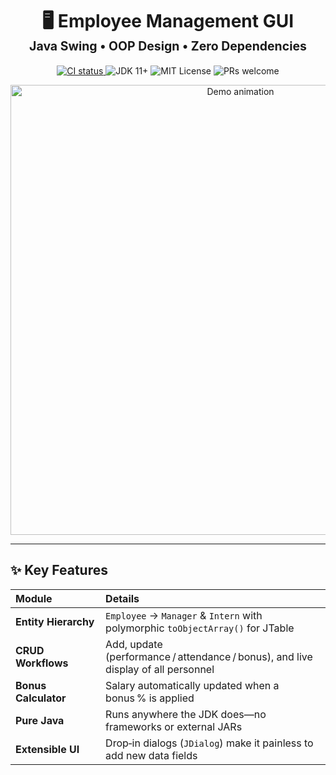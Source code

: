 <h1 align="center">
  🖥️ Employee Management GUI
  <br>
  <sub><sup>Java Swing • OOP Design • Zero Dependencies</sup></sub>
</h1>

<p align="center">
  <a href="https://github.com/<your‑user>/employee-management-gui/actions">
    <img src="https://img.shields.io/github/actions/workflow/status/<your‑user>/employee-management-gui/build.yml?label=CI&logo=github" alt="CI status">
  </a>
  <img src="https://img.shields.io/badge/JDK-11%2B-informational" alt="JDK 11+">
  <img src="https://img.shields.io/badge/License-MIT-green.svg" alt="MIT License">
  <img src="https://img.shields.io/badge/PRs-Welcome-brightgreen" alt="PRs welcome">
</p>

<div align="center">
  <img src="docs/demo.gif" alt="Demo animation" width="720">
</div>

---

## ✨ Key Features

| Module | Details |
|:------ |:--------|
| **Entity Hierarchy** | `Employee` → `Manager` & `Intern` with polymorphic `toObjectArray()` for JTable |
| **CRUD Workflows**  | Add, update (performance / attendance / bonus), and live display of all personnel |
| **Bonus Calculator** | Salary automatically updated when a bonus % is applied |
| **Pure Java** | Runs anywhere the JDK does—no frameworks or external JARs |
| **Extensible UI** | Drop‑in dialogs (`JDialog`) make it painless to add new data fields |
